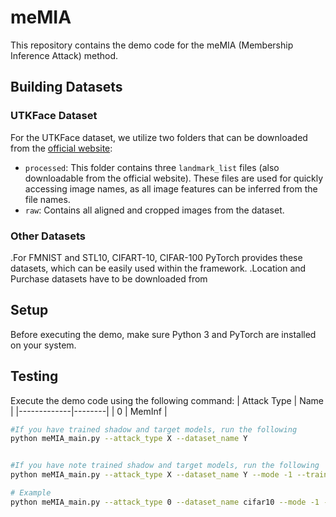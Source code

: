 # meMIA

This repository contains the demo code for the meMIA (Membership Inference Attack) method.

## Building Datasets


### UTKFace Dataset

For the UTKFace dataset, we utilize two folders that can be downloaded from the [official website](https://susanqq.github.io/UTKFace/):

- `processed`: This folder contains three `landmark_list` files (also downloadable from the official website). These files are used for quickly accessing image names, as all image features can be inferred from the file names.
- `raw`: Contains all aligned and cropped images from the dataset.

### Other Datasets

.For FMNIST and STL10, CIFART-10, CIFAR-100 PyTorch provides these datasets, which can be easily used within the framework.
.Location and Purchase datasets have to be downloaded from 

## Setup

Before executing the demo, make sure Python 3 and PyTorch are installed on your system.

## Testing

Execute the demo code using the following command:
| Attack Type | Name   |
|-------------|--------|
| 0           | MemInf |
```bash
#If you have trained shadow and target models, run the following
python meMIA_main.py --attack_type X --dataset_name Y


#If you have note trained shadow and target models, run the following
python meMIA_main.py --attack_type X --dataset_name Y --mode -1 --train_shadow --train_model

# Example
python meMIA_main.py --attack_type 0 --dataset_name cifar10 --mode -1 --train_shadow --train_model



